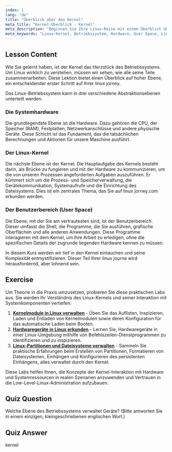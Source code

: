 ```yaml
---
index: 1
lang: "de"
title: "Überblick über den Kernel"
meta_title: "Kernel-Überblick - Kernel"
meta_description: "Beginnen Sie Ihre Linux-Reise mit einem Überblick über den Linux-Kernel. Verstehen Sie seine Kernrolle bei der Verwaltung von Hardware und User Space, ein fundamentales Konzept auf linuxjourney.com."
meta_keywords: "Linux-Kernel, Betriebssystem, Hardware, User Space, Linux-Reise, linuxjourney.com, linux-reise, Kernel-Überblick"
---
```


## Lesson Content

Wie Sie gelernt haben, ist der Kernel das Herzstück des Betriebssystems. Um Linux wirklich zu verstehen, müssen wir sehen, wie alle seine Teile zusammenarbeiten. Diese Lektion bietet einen Überblick auf hoher Ebene, ein entscheidender erster Schritt auf Ihrer linux jorney.

Das Linux-Betriebssystem kann in drei verschiedene Abstraktionsebenen unterteilt werden.

### Die Systemhardware

Die grundlegendste Ebene ist die Hardware. Dazu gehören die CPU, der Speicher (RAM), Festplatten, Netzwerkanschlüsse und andere physische Geräte. Diese Schicht ist das Fundament, das die tatsächlichen Berechnungen und Aktionen für unsere Maschine ausführt.

### Der Linux-Kernel

Die nächste Ebene ist der Kernel. Die Hauptaufgabe des Kernels besteht darin, als Brücke zu fungieren und mit der Hardware zu kommunizieren, um die von unseren Prozessen angeforderten Aufgaben auszuführen. Er kümmert sich um die Prozess- und Speicherverwaltung, die Gerätekommunikation, Systemaufrufe und die Einrichtung des Dateisystems. Dies ist ein zentrales Thema, das Sie auf linux jorney.com erkunden werden.

### Der Benutzerbereich (User Space)

Die Ebene, mit der Sie am vertrautesten sind, ist der Benutzerbereich. Dieser umfasst die Shell, die Programme, die Sie ausführen, grafische Oberflächen und alle anderen Anwendungen. Diese Programme interagieren mit dem Kernel, um ihre Arbeit zu erledigen, ohne die spezifischen Details der zugrunde liegenden Hardware kennen zu müssen.

In diesem Kurs werden wir tief in den Kernel eintauchen und seine Komplexität entmystifizieren. Dieser Teil Ihrer linux journe wird herausfordernd, aber lohnend sein.

## Exercise

Um Theorie in die Praxis umzusetzen, probieren Sie diese praktischen Labs aus. Sie werden Ihr Verständnis des Linux-Kernels und seiner Interaktion mit Systemkomponenten vertiefen:

1. **[Kernelmodule in Linux verwalten](https://labex.io/de/labs/comptia-manage-kernel-modules-in-linux-590865)** - Üben Sie das Auflisten, Inspizieren, Laden und Entladen von Kernelmodulen sowie deren Konfiguration für das automatische Laden beim Booten.
2. **[Hardwaregeräte in Linux erkunden](https://labex.io/de/labs/comptia-explore-hardware-devices-in-linux-590861)** - Lernen Sie, Hardwaregeräte in einer Linux-Umgebung mithilfe von Befehlszeilen-Dienstprogrammen zu identifizieren und zu inspizieren.
3. **[Linux-Partitionen und Dateisysteme verwalten](https://labex.io/de/labs/comptia-manage-linux-partitions-and-filesystems-590845)** - Sammeln Sie praktische Erfahrungen beim Erstellen von Partitionen, Formatieren von Dateisystemen, Einhängen und Konfigurieren des persistenten Einhängens, alles verwaltet durch den Kernel.

Diese Labs helfen Ihnen, die Konzepte der Kernel-Interaktion mit Hardware und Systemressourcen in realen Szenarien anzuwenden und Vertrauen in die Low-Level-Linux-Administration aufzubauen.

## Quiz Question

Welche Ebene des Betriebssystems verwaltet Geräte? (Bitte antworten Sie in einem einzigen, kleingeschriebenen englischen Wort.)

## Quiz Answer

kernel
